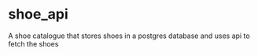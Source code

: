 # shoe_api
A shoe catalogue that stores shoes in a postgres database and uses api to fetch the shoes 
